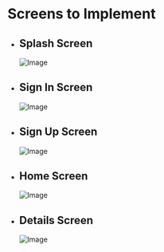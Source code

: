 # Screens to Implement

* ## Splash Screen
  ![Image](https://github.com/user-attachments/assets/132a6a5a-944d-472a-9da1-dc328bdea947)

* ## Sign In Screen
  ![Image](https://github.com/user-attachments/assets/d964ec89-06b9-4879-9fd1-712d83136b5d)

* ## Sign Up Screen
  ![Image](https://github.com/user-attachments/assets/332c53f3-c45b-4468-b12a-988aab77111f)

* ## Home Screen
  ![Image](https://github.com/user-attachments/assets/a157240e-1ba4-4e3b-8834-57e37e71381d)

* ## Details Screen
  ![Image](https://github.com/user-attachments/assets/1b7b6bfb-8ed5-4152-8254-c207cd81bca5)
